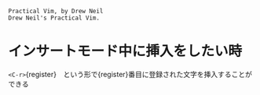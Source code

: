 ```
Practical Vim, by Drew Neil
Drew Neil's Practical Vim.
```

# インサートモード中に挿入をしたい時
`<C-r>`{register}　という形で{register}番目に登録された文字を挿入することができる
